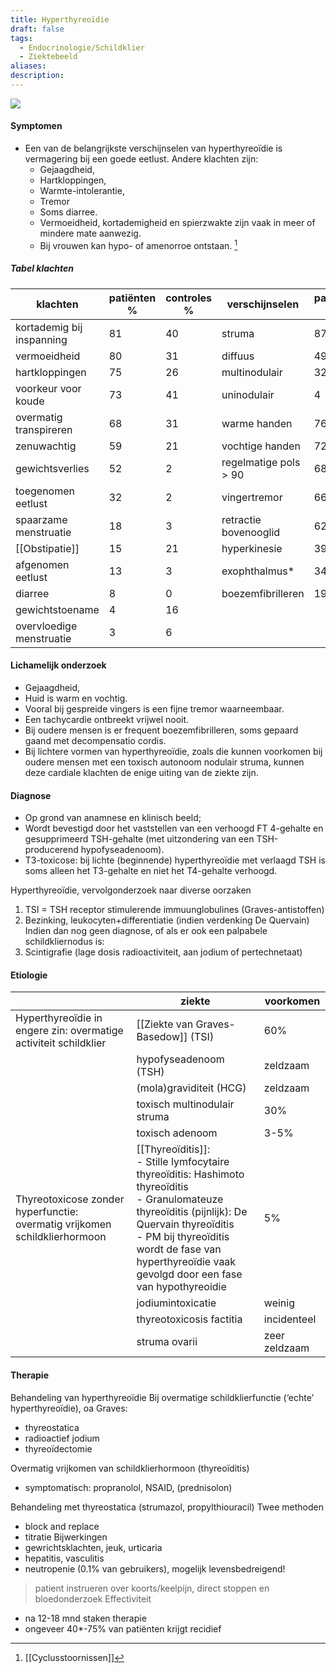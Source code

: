 ```yaml
---
title: Hyperthyreoïdie
draft: false
tags:
  - Endocrinologie/Schildklier
  - Ziektebeeld
aliases: 
description: 
---
```



![](https://i.imgur.com/acMczOi.png)
#### Symptomen
- Een van de belangrijkste verschijnselen van hyperthyreoïdie is vermagering bij een goede eetlust. Andere klachten zijn:
	- Gejaagdheid,
	- Hartkloppingen, 
	- Warmte-intolerantie, 
	- Tremor
	- Soms diarree. 
	- Vermoeidheid, kortademigheid en spierzwakte zijn vaak in meer of mindere mate aanwezig. 
	- Bij vrouwen kan hypo- of amenorroe ontstaan. [^1]

##### Tabel klachten
| klachten                  | patiënten % | controles % | verschijnselen        | patiënten % | controles % |
| ------------------------- | ----------- | ----------- | --------------------- | ----------- | ----------- |
| kortademig bij inspanning | 81          | 40          | struma                | 87          | 11          |
| vermoeidheid              | 80          | 31          | diffuus               | 49          | 11          |
| hartkloppingen            | 75          | 26          | multinodulair         | 32          | 0           |
| voorkeur voor koude       | 73          | 41          | uninodulair           | 4           | 0           |
| overmatig transpireren    | 68          | 31          | warme handen          | 76          | 44          |
| zenuwachtig               | 59          | 21          | vochtige handen       | 72          | 22          |
| gewichtsverlies           | 52          | 2           | regelmatige pols > 90 | 68          | 19          |
| toegenomen eetlust        | 32          | 2           | vingertremor          | 66          | 26          |
| spaarzame menstruatie     | 18          | 3           | retractie bovenooglid | 62          | 16          |
| [[Obstipatie]]                | 15          | 21          | hyperkinesie          | 39          | 9           |
| afgenomen eetlust         | 13          | 3           | exophthalmus\*        | 34          | 2           |
| diarree                   | 8           | 0           | boezemfibrilleren     | 19          | 0           |
| gewichtstoename           | 4           | 16          |                       |             |             |
| overvloedige menstruatie  | 3           | 6           |                       |             |             |

#### Lichamelijk onderzoek
- Gejaagdheid, 
- Huid is warm en vochtig. 
- Vooral bij gespreide vingers is een fijne tremor waarneembaar. 
- Een tachycardie ontbreekt vrijwel nooit. 
- Bij oudere mensen is er frequent boezemfibrilleren, soms gepaard gaand met decompensatio cordis.
- Bij lichtere vormen van hyperthyreoïdie, zoals die kunnen voorkomen bij oudere mensen met een toxisch autonoom nodulair struma, kunnen deze cardiale klachten de enige uiting van de ziekte zijn.

#### Diagnose
- Op grond van anamnese en klinisch beeld;
- Wordt bevestigd door het vaststellen van een verhoogd FT 4-gehalte en gesupprimeerd TSH-gehalte (met uitzondering van een TSH-producerend hypofyseadenoom). 
- T3-toxicose: bij lichte (beginnende) hyperthyreoïdie met verlaagd TSH is soms alleen het T3-gehalte en niet het T4-gehalte verhoogd.

Hyperthyreoïdie, vervolgonderzoek naar diverse oorzaken
1. TSI = TSH receptor stimulerende immuunglobulines (Graves-antistoffen)
2. Bezinking, leukocyten+differentiatie (indien verdenking De Quervain)
Indien dan nog geen diagnose, of als er ook een palpabele schildkliernodus is:
3. Scintigrafie (lage dosis radioactiviteit, aan jodium of pertechnetaat)


#### Etiologie

|                                    | ziekte                          | voorkomen     |
| ---------------------------------- | ------------------------------- | ------------- |
| Hyperthyreoïdie in engere zin: overmatige activiteit schildklier      | [[Ziekte van Graves-Basedow]] (TSI) | 60%           |
|                                    | hypofyseadenoom (TSH)           | zeldzaam      |
|                                    | (mola)graviditeit (HCG)         | zeldzaam      |
|                                    | toxisch multinodulair struma    | 30%           |
|                                    | toxisch adenoom                 | 3-5%          |
| Thyreotoxicose zonder hyperfunctie: overmatig vrijkomen schildklierhormoon | [[Thyreoïditis]]: </br> - Stille lymfocytaire thyreoïditis: Hashimoto thyreoïditis    </br> - Granulomateuze thyreoïditis (pijnlijk): De Quervain thyreoïditis    </br> - PM bij thyreoïditis wordt de fase van hyperthyreoïdie vaak gevolgd door een fase van hypothyreoidie            | 5%            |
|                                    | jodiumintoxicatie               | weinig        |
|                                    | thyreotoxicosis factitia        | incidenteel   |
|                                    | struma ovarii                   | zeer zeldzaam |


#### Therapie
Behandeling van hyperthyreoïdie
Bij overmatige schildklierfunctie (‘echte’ hyperthyreoïdie), oa Graves:
- thyreostatica
- radioactief jodium
- thyreoïdectomie

Overmatig vrijkomen van schildklierhormoon (thyreoïditis)
- symptomatisch: propranolol, NSAID, (prednisolon)


Behandeling met thyreostatica (strumazol, propylthiouracil)
Twee methoden
- block and replace
- titratie
Bijwerkingen
- gewrichtsklachten, jeuk, urticaria
- hepatitis, vasculitis
- neutropenie (0.1% van gebruikers), mogelijk levensbedreigend!
> patient instrueren over koorts/keelpijn, direct stoppen en bloedonderzoek
Effectiviteit
- na 12-18 mnd staken therapie
- ongeveer 40*-75% van patiënten krijgt recidief

[^1]: [[Cyclusstoornissen]]